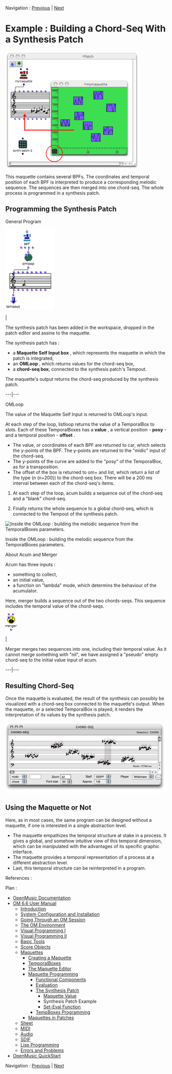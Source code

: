 
Navigation : [Previous](Synthesispatch "page précédente\(Maquette
Value\)") | [Next](Seteval "Next\(Set-Eval Function\)")


# Example : Building a Chord-Seq With a Synthesis Patch

![](../res/synthpatch.png)

This maquette contains several BPFs. The coordinates and temporal position of
each BPF is interpreted to produce a corresponding melodic sequence. The
sequences are then merged into one chord-seq. The whole process is programmed
in a synthesis patch.

## Programming the Synthesis Patch

General Program

![](../res/synthpatch2.png)

|

The synthesis patch has been added in the workspace, dropped in the patch
editor and assine to the maquette.

The synthesis patch has :

  * a  **Maquette Self Input box** , which represents the maquette in which the patch is integrated,
  * an  **OMLoop** , which returns values for the chord-seq box,
  * a **chord-seq box**, connected to the synthesis patch's Tempout. 

The maquette's output returns the chord-seq produced by the synthesis patch.  
  
---|---  
  
OMLoop

The value of the Maquette Self Input is returned to OMLoop's input.

At each step of the loop, listloop returns the value of a TemporalBox to
slots. Each of these TemporalBoxes has a  **value** , a vertical position -
**posy** - and a temporal position - **offset** .

  * The value, or coordinates of each BPF are returned to car, which selects the y-points of the BPF. The y-points are returned to the "midic" input of the chord-seq.
  * The y-points of the curve are added to the "posy" of the TemporalBox, as for a transposition.
  * The offset of the box is returned to om+ and list, which return a list of the type (n (n+200)) to the chord-seq box. There will be a 200 ms interval between each of the chord-seq's items.

  1. At each step of the loop, acum builds a sequence out of the chord-seq and a "blank" chord-seq. 

  2. Finally returns the whole sequence to a global chord-seq, which is connected to the Tempout of the synthesis patch.

![Inside the OMLoop : building the melodic sequence from the TemporalBoxes
parameters.](../res/synthpatch3.png)

Inside the OMLoop : building the melodic sequence from the TemporalBoxes
parameters.

About Acum and Merger

Acum has three inputs :

  * something to collect,
  * an initial value, 
  * a function on "lambda" mode, which determins the behaviour of the acumulator. 

Here, merger builds a sequence out of the two chords-seqs. This sequence
includes the temporal value of the chord-seqs.

![](../res/mrger_icon.png)

|

Merger merges two sequences into one, including their temporal value. As it
cannot merge something with "nil", we have assigned a "pseudo" empty chord-seq
to the initial value input of acum.  
  
---|---  
  
## Resulting Chord-Seq

Once the maquette is evaluated, the result of the synthesis can possibly be
visualized with a chord-seq box connected to the maquette's output. When the
maquette, or a selected TemporalBox is played, it renders the interpretation
of its values by the synthesis patch.

![](../res/syntpatch2.png)

## Using the Maquette or Not

Here, as in most cases, the same program can be designed without a maquette,
if one is interested in a single abstraction level.

  * The maquette empathizes the temporal structure at stake in a process. It gives a global, and somehow intuitive view of this temporal dimension, which can be manipulated with the advantages of its specific graphic interface. 
  * The maquette provides a temporal representation of a process at a different abstraction level. 
  * Last, this temporal structure can be reinterpreted in a program. 

References :

Plan :

  * [OpenMusic Documentation](OM-Documentation)
  * [OM 6.6 User Manual](OM-User-Manual)
    * [Introduction](00-Sommaire)
    * [System Configuration and Installation](Installation)
    * [Going Through an OM Session](Goingthrough)
    * [The OM Environment](Environment)
    * [Visual Programming I](BasicVisualProgramming)
    * [Visual Programming II](AdvancedVisualProgramming)
    * [Basic Tools](BasicObjects)
    * [Score Objects](ScoreObjects)
    * [Maquettes](Maquettes)
      * [Creating a Maquette](Maquette)
      * [TemporalBoxes](TemporalBoxes)
      * [The Maquette Editor](Editor)
      * [Maquette Programming](Programming%20Maquette)
        * [Functional Components](InputsOutputs)
        * [Evaluation](MaquetteEvaluation)
        * [The Synthesis Patch](Synthpatchprog)
          * [Maquette Value](Synthesispatch)
          * Synthesis Patch Example
          * [Set-Eval Function](Seteval)
        * [TempBoxes Programming](TempProgramming)
      * [Maquettes in Patches](Maquettes%20in%20Patches)
    * [Sheet](Sheet)
    * [MIDI](MIDI)
    * [Audio](Audio)
    * [SDIF](SDIF)
    * [Lisp Programming](Lisp)
    * [Errors and Problems](errors)
  * [OpenMusic QuickStart](QuickStart-Chapters)

Navigation : [Previous](Synthesispatch "page précédente\(Maquette
Value\)") | [Next](Seteval "Next\(Set-Eval Function\)")

